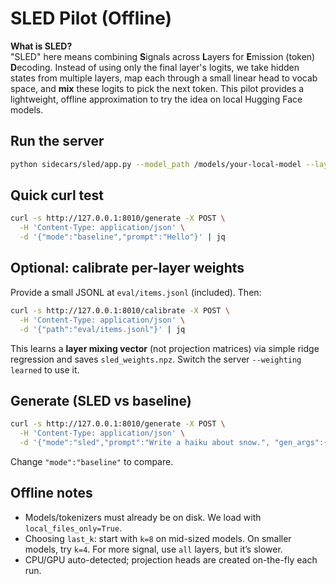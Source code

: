 # SLED Pilot (Offline)

**What is SLED?**  
"SLED" here means combining **S**ignals across **L**ayers for **E**mission (token) **D**ecoding. Instead of using only the final layer's logits, we take hidden states from multiple layers, map each through a small linear head to vocab space, and **mix** these logits to pick the next token. This pilot provides a lightweight, offline approximation to try the idea on local Hugging Face models.

## Run the server
```bash
python sidecars/sled/app.py --model_path /models/your-local-model --layers last_k --k 8 --weighting uniform
```

## Quick curl test
```bash
curl -s http://127.0.0.1:8010/generate -X POST \
  -H 'Content-Type: application/json' \
  -d '{"mode":"baseline","prompt":"Hello"}' | jq
```

## Optional: calibrate per-layer weights
Provide a small JSONL at `eval/items.jsonl` (included). Then:
```bash
curl -s http://127.0.0.1:8010/calibrate -X POST \
  -H 'Content-Type: application/json' \
  -d '{"path":"eval/items.jsonl"}' | jq
```
This learns a **layer mixing vector** (not projection matrices) via simple ridge regression and saves `sled_weights.npz`. Switch the server `--weighting learned` to use it.

## Generate (SLED vs baseline)
```bash
curl -s http://127.0.0.1:8010/generate -X POST \
  -H 'Content-Type: application/json' \
  -d '{"mode":"sled","prompt":"Write a haiku about snow.", "gen_args":{"max_new_tokens":64}}' | jq
```
Change `"mode":"baseline"` to compare.

## Offline notes
- Models/tokenizers must already be on disk. We load with `local_files_only=True`.
- Choosing `last_k`: start with `k=8` on mid-sized models. On smaller models, try `k=4`. For more signal, use `all` layers, but it’s slower.
- CPU/GPU auto-detected; projection heads are created on-the-fly each run.
